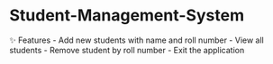 # Student-Management-System
✨ Features - Add new students with name and roll number - View all students - Remove student by roll number - Exit the application
